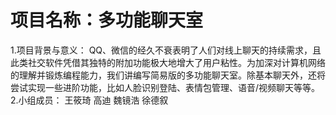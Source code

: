 # 项目名称：多功能聊天室
1.项目背景与意义：
QQ、微信的经久不衰表明了人们对线上聊天的持续需求，且此类社交软件凭借其独特的附加功能极大地增大了用户粘性。为加深对计算机网络的理解并锻炼编程能力，我们讲编写简易版的多功能聊天室。除基本聊天外，还将尝试实现一些进阶功能，比如人脸识别登陆、表情包管理、语音/视频聊天等等。
2.小组成员：
王筱琦 高迪 魏镜浩 徐德叙
